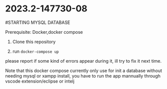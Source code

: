 # 2023.2-147730-08

#STARTING MYSQL DATABASE

Prerequisite: Docker,docker compose

1. Clone this repository

2. run ```docker-compose up```

please report if some kind of errors appear during it, ill try to fix it next time.

Note that this docker compose currently only use for init a database without needing mysql or xampp install, you have to run the app mannually through vscode extension/eclipse or intelj